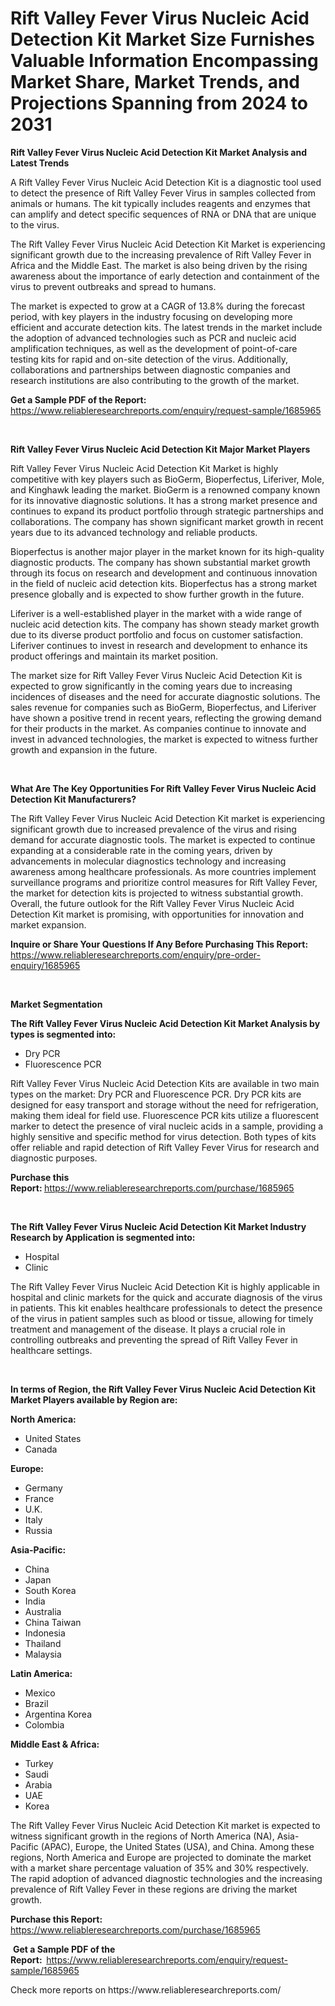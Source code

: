 <p><h1>Rift Valley Fever Virus Nucleic Acid Detection Kit Market Size Furnishes Valuable Information Encompassing Market Share, Market Trends, and Projections Spanning from 2024 to 2031</h1></p><p><strong>Rift Valley Fever Virus Nucleic Acid Detection Kit Market Analysis and Latest Trends</strong></p>
<p><p>A Rift Valley Fever Virus Nucleic Acid Detection Kit is a diagnostic tool used to detect the presence of Rift Valley Fever Virus in samples collected from animals or humans. The kit typically includes reagents and enzymes that can amplify and detect specific sequences of RNA or DNA that are unique to the virus.</p><p>The Rift Valley Fever Virus Nucleic Acid Detection Kit Market is experiencing significant growth due to the increasing prevalence of Rift Valley Fever in Africa and the Middle East. The market is also being driven by the rising awareness about the importance of early detection and containment of the virus to prevent outbreaks and spread to humans.</p><p>The market is expected to grow at a CAGR of 13.8% during the forecast period, with key players in the industry focusing on developing more efficient and accurate detection kits. The latest trends in the market include the adoption of advanced technologies such as PCR and nucleic acid amplification techniques, as well as the development of point-of-care testing kits for rapid and on-site detection of the virus. Additionally, collaborations and partnerships between diagnostic companies and research institutions are also contributing to the growth of the market.</p></p>
<p><strong>Get a Sample PDF of the Report:&nbsp;</strong> <a href="https://www.reliableresearchreports.com/enquiry/request-sample/1685965">https://www.reliableresearchreports.com/enquiry/request-sample/1685965</a></p>
<p>&nbsp;</p>
<p><strong>Rift Valley Fever Virus Nucleic Acid Detection Kit Major Market Players</strong></p>
<p><p>Rift Valley Fever Virus Nucleic Acid Detection Kit Market is highly competitive with key players such as BioGerm, Bioperfectus, Liferiver, Mole, and Kinghawk leading the market. BioGerm is a renowned company known for its innovative diagnostic solutions. It has a strong market presence and continues to expand its product portfolio through strategic partnerships and collaborations. The company has shown significant market growth in recent years due to its advanced technology and reliable products.</p><p>Bioperfectus is another major player in the market known for its high-quality diagnostic products. The company has shown substantial market growth through its focus on research and development and continuous innovation in the field of nucleic acid detection kits. Bioperfectus has a strong market presence globally and is expected to show further growth in the future.</p><p>Liferiver is a well-established player in the market with a wide range of nucleic acid detection kits. The company has shown steady market growth due to its diverse product portfolio and focus on customer satisfaction. Liferiver continues to invest in research and development to enhance its product offerings and maintain its market position.</p><p>The market size for Rift Valley Fever Virus Nucleic Acid Detection Kit is expected to grow significantly in the coming years due to increasing incidences of diseases and the need for accurate diagnostic solutions. The sales revenue for companies such as BioGerm, Bioperfectus, and Liferiver have shown a positive trend in recent years, reflecting the growing demand for their products in the market. As companies continue to innovate and invest in advanced technologies, the market is expected to witness further growth and expansion in the future.</p></p>
<p>&nbsp;</p>
<p><strong>What Are The Key Opportunities For Rift Valley Fever Virus Nucleic Acid Detection Kit Manufacturers?</strong></p>
<p><p>The Rift Valley Fever Virus Nucleic Acid Detection Kit market is experiencing significant growth due to increased prevalence of the virus and rising demand for accurate diagnostic tools. The market is expected to continue expanding at a considerable rate in the coming years, driven by advancements in molecular diagnostics technology and increasing awareness among healthcare professionals. As more countries implement surveillance programs and prioritize control measures for Rift Valley Fever, the market for detection kits is projected to witness substantial growth. Overall, the future outlook for the Rift Valley Fever Virus Nucleic Acid Detection Kit market is promising, with opportunities for innovation and market expansion.</p></p>
<p><strong>Inquire or Share Your Questions If Any Before Purchasing This Report:</strong> <a href="https://www.reliableresearchreports.com/enquiry/pre-order-enquiry/1685965">https://www.reliableresearchreports.com/enquiry/pre-order-enquiry/1685965</a></p>
<p>&nbsp;</p>
<p><strong>Market Segmentation</strong></p>
<p><strong>The Rift Valley Fever Virus Nucleic Acid Detection Kit Market Analysis by types is segmented into:</strong></p>
<p><ul><li>Dry PCR</li><li>Fluorescence PCR</li></ul></p>
<p><p>Rift Valley Fever Virus Nucleic Acid Detection Kits are available in two main types on the market: Dry PCR and Fluorescence PCR. Dry PCR kits are designed for easy transport and storage without the need for refrigeration, making them ideal for field use. Fluorescence PCR kits utilize a fluorescent marker to detect the presence of viral nucleic acids in a sample, providing a highly sensitive and specific method for virus detection. Both types of kits offer reliable and rapid detection of Rift Valley Fever Virus for research and diagnostic purposes.</p></p>
<p><strong>Purchase this Report:&nbsp;</strong><a href="https://www.reliableresearchreports.com/purchase/1685965">https://www.reliableresearchreports.com/purchase/1685965</a></p>
<p>&nbsp;</p>
<p><strong>The Rift Valley Fever Virus Nucleic Acid Detection Kit Market Industry Research by Application is segmented into:</strong></p>
<p><ul><li>Hospital</li><li>Clinic</li></ul></p>
<p><p>The Rift Valley Fever Virus Nucleic Acid Detection Kit is highly applicable in hospital and clinic markets for the quick and accurate diagnosis of the virus in patients. This kit enables healthcare professionals to detect the presence of the virus in patient samples such as blood or tissue, allowing for timely treatment and management of the disease. It plays a crucial role in controlling outbreaks and preventing the spread of Rift Valley Fever in healthcare settings.</p></p>
<p>&nbsp;</p>
<p><strong>In terms of Region, the Rift Valley Fever Virus Nucleic Acid Detection Kit Market Players available by Region are:</strong></p>
<p>
    <p> <strong> North America: </strong>
        <ul>
            <li>United States</li>
            <li>Canada</li>
        </ul>
        </p> 
    <p> <strong> Europe: </strong>
        <ul>
            <li>Germany</li>
            <li>France</li>
            <li>U.K.</li>
            <li>Italy</li>
            <li>Russia</li>
        </ul>
        </p> 
    <p> <strong> Asia-Pacific: </strong>
        <ul>
            <li>China</li>
            <li>Japan</li>
            <li>South Korea</li>
            <li>India</li>
            <li>Australia</li>
            <li>China Taiwan</li>
            <li>Indonesia</li>
            <li>Thailand</li>
            <li>Malaysia</li>
        </ul>
        </p> 
    <p> <strong> Latin America: </strong>
        <ul>
            <li>Mexico</li>
            <li>Brazil</li>
            <li>Argentina Korea</li>
            <li>Colombia</li>
        </ul>
        </p> 
    <p> <strong> Middle East & Africa: </strong>
        <ul>
            <li>Turkey</li>
            <li>Saudi</li>
            <li>Arabia</li>
            <li>UAE</li>
            <li>Korea</li>
        </ul>
    </p>
    </p>
<p><p>The Rift Valley Fever Virus Nucleic Acid Detection Kit market is expected to witness significant growth in the regions of North America (NA), Asia-Pacific (APAC), Europe, the United States (USA), and China. Among these regions, North America and Europe are projected to dominate the market with a market share percentage valuation of 35% and 30% respectively. The rapid adoption of advanced diagnostic technologies and the increasing prevalence of Rift Valley Fever in these regions are driving the market growth.</p></p>
<p><strong>Purchase this Report: </strong><a href="https://www.reliableresearchreports.com/purchase/1685965">https://www.reliableresearchreports.com/purchase/1685965</a></p>
<p>&nbsp;<strong>Get a Sample PDF of the Report:&nbsp;&nbsp;</strong><a href="https://www.reliableresearchreports.com/enquiry/request-sample/1685965">https://www.reliableresearchreports.com/enquiry/request-sample/1685965</a></p>
<p><strong></strong></p>
<p>Check more reports on https://www.reliableresearchreports.com/</p>
